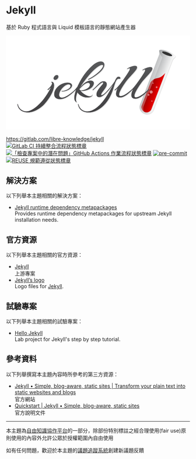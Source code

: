 # Jekyll

基於 Ruby 程式語言與 Liquid 模板語言的靜態網站產生器

![主題示意圖](doc-assets/jekyll-logo-light-solid.png "主題示意圖")

<https://gitlab.com/libre-knowledge/jekyll>  
[![GitLab CI 持續整合流程狀態標章](https://gitlab.com/libre-knowledge/jekyll/badges/main/pipeline.svg?ignore_skipped=true "點擊查看 GitLab CI 持續整合流程的運行狀態")](https://gitlab.com/libre-knowledge/jekyll/-/commits/main) [![「檢查專案中的潛在問題」GitHub Actions 作業流程狀態標章](https://github.com/libre-knowledge/jekyll/actions/workflows/check-potential-problems.yml/badge.svg "本專案使用 GitHub Actions 自動化檢查專案中的潛在問題")](https://github.com/libre-knowledge/jekyll/actions/workflows/check-potential-problems.yml) [![pre-commit](https://img.shields.io/badge/pre--commit-enabled-brightgreen?logo=pre-commit&logoColor=white "本專案使用 pre-commit 檢查專案中的潛在問題")](https://github.com/pre-commit/pre-commit) [![REUSE 規範遵從狀態標章](https://api.reuse.software/badge/gitlab.com/libre-knowledge/jekyll "本專案遵從 REUSE 規範降低軟體授權合規成本")](https://api.reuse.software/info/gitlab.com/libre-knowledge/jekyll)

## 解決方案

以下列舉本主題相關的解決方案：

* [Jekyll runtime dependency metapackages](https://gitlab.com/brlin/jekyll-runtime-dependency-metapackages)  
  Provides runtime dependency metapackages for upstream Jekyll installation needs.

## 官方資源

以下列舉本主題相關的官方資源：

* [Jekyll](https://github.com/jekyll/jekyll)  
  上游專案
* [Jekyll’s logo](https://github.com/jekyll/brand)  
  Logo files for [Jekyll](http://jekyllrb.com).

## 試驗專案

以下列舉本主題相關的試驗專案：

* [Hello Jekyll](https://gitlab.com/brlin/hello-jekyll)  
  Lab project for Jekyll's step by step tutorial.

## 參考資料

以下列舉撰寫本主題內容時所參考的第三方資源：

* [Jekyll • Simple, blog-aware, static sites | Transform your plain text into static websites and blogs](https://jekyllrb.com/)  
  官方網站
* [Quickstart | Jekyll • Simple, blog-aware, static sites](https://jekyllrb.com/docs/)  
  官方說明文件

---

本主題為[自由知識協作平台](https://gitlab.com/libre-knowledge/libre-knowledge)的一部分，除部份特別標註之經合理使用(fair use)原則使用的內容外允許公眾於授權範圍內自由使用

如有任何問題，歡迎於本主題的[議題追蹤系統](https://gitlab.com/libre-knowledge/jekyll/-/issues)創建新議題反饋
